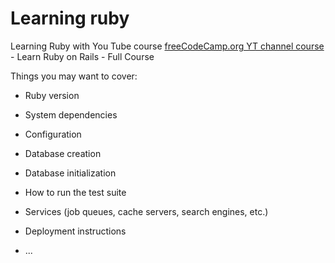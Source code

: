 # Learning ruby

Learning Ruby with You Tube course
[freeCodeCamp.org YT channel course](https://www.youtube.com/watch?v=fmyvWz5TUWg) - Learn Ruby on Rails - Full Course

Things you may want to cover:

- Ruby version

- System dependencies

- Configuration

- Database creation

- Database initialization

- How to run the test suite

- Services (job queues, cache servers, search engines, etc.)

- Deployment instructions

- ...
